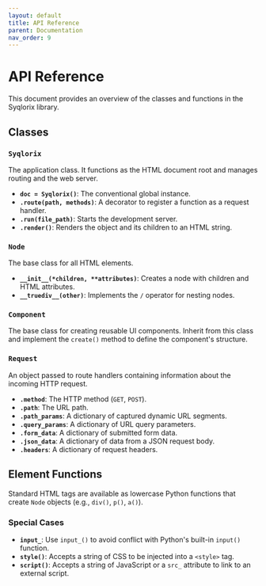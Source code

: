 ```yaml
---
layout: default
title: API Reference
parent: Documentation
nav_order: 9
---
```


# API Reference

This document provides an overview of the classes and functions in the Syqlorix library.

## Classes

### `Syqlorix`
The application class. It functions as the HTML document root and manages routing and the web server.

- **`doc = Syqlorix()`**: The conventional global instance.
- **`.route(path, methods)`**: A decorator to register a function as a request handler.
- **`.run(file_path)`**: Starts the development server.
- **`.render()`**: Renders the object and its children to an HTML string.

### `Node`
The base class for all HTML elements.

- **`__init__(*children, **attributes)`**: Creates a node with children and HTML attributes.
- **`__truediv__(other)`**: Implements the `/` operator for nesting nodes.

### `Component`
The base class for creating reusable UI components. Inherit from this class and implement the `create()` method to define the component's structure.

### `Request`
An object passed to route handlers containing information about the incoming HTTP request.

- **`.method`**: The HTTP method (`GET`, `POST`).
- **`.path`**: The URL path.
- **`.path_params`**: A dictionary of captured dynamic URL segments.
- **`.query_params`**: A dictionary of URL query parameters.
- **`.form_data`**: A dictionary of submitted form data.
- **`.json_data`**: A dictionary of data from a JSON request body.
- **`.headers`**: A dictionary of request headers.

## Element Functions

Standard HTML tags are available as lowercase Python functions that create `Node` objects (e.g., `div()`, `p()`, `a()`).

### Special Cases
- **`input_`**: Use `input_()` to avoid conflict with Python's built-in `input()` function.
- **`style()`**: Accepts a string of CSS to be injected into a `<style>` tag.
- **`script()`**: Accepts a string of JavaScript or a `src_` attribute to link to an external script.